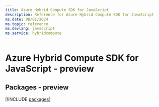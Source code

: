 ```yaml
---
title: Azure Hybrid Compute SDK for JavaScript
description: Reference for Azure Hybrid Compute SDK for JavaScript
ms.date: 08/01/2024
ms.topic: reference
ms.devlang: javascript
ms.service: hybridcompute
---
```

# Azure Hybrid Compute SDK for JavaScript - preview
## Packages - preview
[!INCLUDE [packages](hybrid-compute-index.md)]
